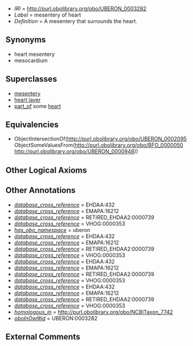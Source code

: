  * *IRI* = http://purl.obolibrary.org/obo/UBERON_0003282
 * *Label* = mesentery of heart
 * *Definition* = A mesentery that surrounds the heart.

## Synonyms

 * heart mesentery
 * mesocardium

## Superclasses

 * [mesentery](../../UBERON/95/UBERON_0002095.md)
 * [heart layer](../../UBERON/83/UBERON_0005983.md)
 * [part_of](../../BFO/50/BFO_0000050.md) some [heart](../../UBERON/48/UBERON_0000948.md)

## Equivalencies

 * ObjectIntersectionOf(<http://purl.obolibrary.org/obo/UBERON_0002095> ObjectSomeValuesFrom(<http://purl.obolibrary.org/obo/BFO_0000050> <http://purl.obolibrary.org/obo/UBERON_0000948>))

## Other Logical Axioms


## Other Annotations

 * *[database_cross_reference](../../ef/oboInOwl#hasDbXref.md)* = EHDAA:432
 * *[database_cross_reference](../../ef/oboInOwl#hasDbXref.md)* = EMAPA:16212
 * *[database_cross_reference](../../ef/oboInOwl#hasDbXref.md)* = RETIRED_EHDAA2:0000739
 * *[database_cross_reference](../../ef/oboInOwl#hasDbXref.md)* = VHOG:0000353
 * *[has_obo_namespace](../../ce/oboInOwl#hasOBONamespace.md)* = uberon
 * *[database_cross_reference](../../ef/oboInOwl#hasDbXref.md)* = EHDAA:432
 * *[database_cross_reference](../../ef/oboInOwl#hasDbXref.md)* = EMAPA:16212
 * *[database_cross_reference](../../ef/oboInOwl#hasDbXref.md)* = RETIRED_EHDAA2:0000739
 * *[database_cross_reference](../../ef/oboInOwl#hasDbXref.md)* = VHOG:0000353
 * *[database_cross_reference](../../ef/oboInOwl#hasDbXref.md)* = EHDAA:432
 * *[database_cross_reference](../../ef/oboInOwl#hasDbXref.md)* = EMAPA:16212
 * *[database_cross_reference](../../ef/oboInOwl#hasDbXref.md)* = RETIRED_EHDAA2:0000739
 * *[database_cross_reference](../../ef/oboInOwl#hasDbXref.md)* = VHOG:0000353
 * *[database_cross_reference](../../ef/oboInOwl#hasDbXref.md)* = EHDAA:432
 * *[database_cross_reference](../../ef/oboInOwl#hasDbXref.md)* = EMAPA:16212
 * *[database_cross_reference](../../ef/oboInOwl#hasDbXref.md)* = RETIRED_EHDAA2:0000739
 * *[database_cross_reference](../../ef/oboInOwl#hasDbXref.md)* = VHOG:0000353
 * *[homologous_in](../../core#homologous/in/core#homologous_in.md)* = http://purl.obolibrary.org/obo/NCBITaxon_7742
 * *[oboInOwl#id](../../id/oboInOwl#id.md)* = UBERON:0003282

## External Comments

